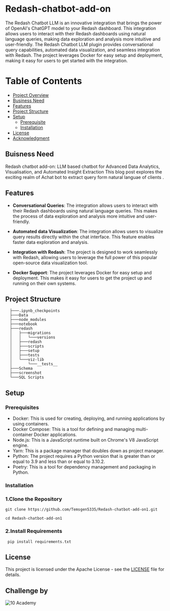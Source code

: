 # Redash-chatbot-add-on
The Redash Chatbot LLM is an innovative integration that brings the power of OpenAI's ChatGPT model to your Redash dashboard. This integration allows users to interact with their Redash dashboards using natural language queries, making data exploration and analysis more intuitive and user-friendly. The Redash Chatbot LLM plugin provides conversational query capabilities, automated data visualization, and seamless integration with Redash. The project leverages Docker for easy setup and deployment, making it easy for users to get started with the integration.

# Table of Contents
- [Project Overview](#project-overview)
- [Business Need](#business-need)
- [Features](#features)
- [Project Structure](#project-structure)
- [Setup](#setup)
  - [Prerequisite](#prerequisite)
  - [Installation](#installation)
- [License](#license)
- [Acknowledgment](#acknowledgment)
## Buisness Need
Redash chatbot add-on: LLM based chatbot for Advanced Data Analytics, Visualisation, and Automated Insight Extraction This blog post explores the exciting realm of Achat bot to extract query form natural languae of clients .

## Features

- **Conversational Queries**: The integration allows users to interact with their Redash dashboards using natural language queries. This makes the process of data exploration and analysis more intuitive and user-friendly.

- **Automated data Visualization**: The integration allows users to visualize query results directly within the chat interface. This feature enables faster data exploration and analysis.

- **Integration with Redash**: The project is designed to work seamlessly with Redash, allowing users to leverage the full power of this popular open-source data visualization tool.

- **Docker Support**: The project leverages Docker for easy setup and deployment. This makes it easy for users to get the project up and running on their own systems.

##  Project Structure	 
               
	  ├───.ipynb_checkpoints
	  ├───Data
	  ├───node_modules
	  ├───notebook
	  ├───redash
	  │   ├───migrations
	  │   │   └───versions
	  │   ├───redash
	  │   ├───scripts
	  │   ├───setup
	  │   ├───tests
	  │   └───viz-lib
	  │       └───__tests__
	  ├───Schema
	  ├───screenshot
	  └───SQL Scripts

## Setup
 ### Prerequisites
  - Docker: This is used for creating, deploying, and running applications by using containers.
  - Docker Compose: This is a tool for defining and managing multi-container Docker applications.
  - Node.js: This is a JavaScript runtime built on Chrome's V8 JavaScript engine.
  - Yarn: This is a package manager that doubles down as project manager.
  - Python: The project requires a Python version that is greater than or equal to 3.9 and less than or equal to 3.10.2.
  - Poetry: This is a tool for dependency management and packaging in Python.

 ### Installation
  ### 1.Clone the Repository
  
    git clone https://github.com/Temsgen5335/Redash-chatbot-add-on1.git
    
    cd Redash-chatbot-add-on1
   
  ### 2.Install Requirements
     pip install requirements.txt


## License

This project is licensed under the Apache License - see the  [LICENSE](LICENSE) file for details.

## Challenge by

![10 Academy](https://static.wixstatic.com/media/081e5b_5553803fdeec4cbb817ed4e85e1899b2~mv2.png/v1/fill/w_246,h_106,al_c,q_85,usm_0.66_1.00_0.01,enc_auto/10%20Academy%20FA-02%20-%20transparent%20background%20-%20cropped.png)
